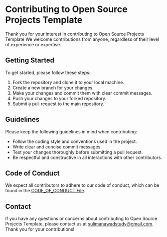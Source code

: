 <!-- 
    Written By Suliman Awad
    Email: sulimanawadstudy@gmail.com
    Github: https://github.com/suliman-99
    Linkedin: https://linkedin.com/in/suliman-awad-399a471b8
    Facebook: https://www.facebook.com/suliman.awad.507
 -->
<!-- 
    Do a search and replace with your text editor for the following: 
        `email`,
        `project_title`,
-->
<!-- 
    Do a search and replace with your text editor for the following: 
        `sulimanawadstudy@gmail.com`,
        `Open Source Projects Template`,
-->
# Contributing to Open Source Projects Template

Thank you for your interest in contributing to Open Source Projects Template We welcome contributions from anyone, regardless of their level of experience or expertise.

## Getting Started

To get started, please follow these steps:

1. Fork the repository and clone it to your local machine.
2. Create a new branch for your changes.
3. Make your changes and commit them with clear commit messages.
4. Push your changes to your forked repository.
5. Submit a pull request to the main repository.

## Guidelines

Please keep the following guidelines in mind when contributing:

- Follow the coding style and conventions used in the project.
- Write clear and concise commit messages.
- Test your changes thoroughly before submitting a pull request.
- Be respectful and constructive in all interactions with other contributors.

## Code of Conduct

We expect all contributors to adhere to our code of conduct, which can be found in the [CODE_OF_CONDUCT File][code-of-conduct-url].

## Contact

If you have any questions or concerns about contributing to Open Source Projects Template, please contact us at sulimanawadstudy@gmail.com. Thank you for your contributions!



[code-of-conduct-url]: ./CODE_OF_CONDUCT.md